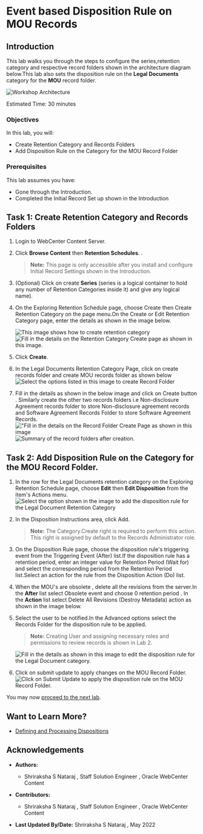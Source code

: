 # Event based Disposition Rule on MOU Records

## Introduction

This lab walks you through the steps to configure the series,retention category and respective record folders shown in the architecture diagram below.This lab also sets the disposition rule on the **Legal Documents** category for the **MOU** record folder.

  ![Workshop Architecture](./images/workshop-architecture.png "Workshop Architecture")

Estimated Time: 30 minutes

### Objectives


In this lab, you will:
* Create Retention Category and Records Folders
* Add Disposition Rule on the Category for the MOU Record Folder

### Prerequisites


This lab assumes you have:
* Gone through the Introduction.
* Completed the Initial Record Set up shown in the Introduction


## Task 1: Create Retention Category and Records Folders


1.  Login to WebCenter Content Server.

2.  Click **Browse Content** then **Retention Schedules**.
.
    > **Note:** This page is only accessible after you install and configure Initial Record Settings shown in the Introduction.

3.  (Optional) Click on create **Series** (series is a logical container to hold any number of Retention Categories inside it) and give any logical name).


4.  On the Exploring Retention Schedule page, choose Create then Create Retention Category on the page menu.On the Create or Edit Retention Category page, enter the details as shown in the image below. 
    
    ![This image shows how to create retention category](./images/create-retention-category.png "Create Retention Category")
    ![Fill in the details on the Retention Category Create page as shown in this image.](./images/category-create-form.png "Create Retention Category Page")

5.  Click **Create**.

6. In the Legal Documents Retention Category Page, click on create records folder and create MOU records folder as shown below
     ![Select the options listed in this image to create Record Folder](./images/create-record-folder.png " Create Record Folder")

7. Fill in the details as shown in the below image and click on Create button . Similarly create the other two records folders i.e Non-disclosure Agreement records folder to store Non-disclosure agreement records and Software Agreement Records Folder to store Software Agreement Records.
      !["Fill in the details on the Record Folder Create Page as shown in this image](./images/record-folder-createform.png "Create Record Folder Form")
      ![Summary of the record folders after creation.](./images/record-folders-legal-doc-category.png "Record Folders in Legal Document Category")

## Task 2: Add Disposition Rule on the Category for the MOU Record Folder.

1. In the row for the Legal Documents retention category on the Exploring Retention Schedule page, choose **Edit** then **Edit Disposition** from the item's Actions menu. 
    ![Select the option shown in the image to add the disposition rule for the Legal Document Retention Category](./images/edit-disposition.png "Edit Disposition Rule on the Retention Category **Legal Documents** ")

2. In the Disposition Instructions area, click Add.

    > **Note:** The Category.Create right is required to perform this action. This right is assigned by default to the Records Administrator role.

3. On the Disposition Rule page, choose the disposition rule's triggering event from the Triggering Event (After) list.If the disposition rule has a retention period, enter an integer value for Retention Period (Wait for) and select the corresponding period from the Retention Period list.Select an action for the rule from the Disposition Action (Do) list.

4. When the MOU's are obsolete , delete all the revisions from the server.In the **After** list select Obsolete event and choose 0 retention period . In the **Action** list select Delete All Revisions (Destroy Metadata) action as shown in the image below.
    
 
5. Select the user to be notified.In the Advanced options select the Records Folder for the disposition rule to be applied.

     > **Note:** Creating User and assigning necessary roles and permissions to review records is shown in Lab 2.

    ![Fill in the details as shown in this image to edit the disposition rule for the Legal Document category.](./images/disposition-rule-creation-form.png " Create Disposition Rule Page")

6. Click on submit update to apply changes on the MOU Record Folder.
    ![Click on Submit Update to apply the disposition rule on the MOU Record Folder.](./images/submit-update.png "Submit Update page ")

 You may now [proceed to the next lab](#next).


## Want to Learn More?


* [Defining and Processing Dispositions ](https://docs.oracle.com/middleware/12213/wcc/webcenter-content-manage/GUID-0827B335-BA5E-4B9C-9270-27BE4520391C.htm#WCCAA471)


## Acknowledgements

* **Authors:**
    * Shriraksha S Nataraj , Staff Solution Engineer , Oracle WebCenter Content
* **Contributors:**
    * Shriraksha S Nataraj , Staff Solution Engineer , Oracle WebCenter Content

* **Last Updated By/Date:** Shriraksha S Nataraj , May 2022
